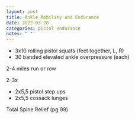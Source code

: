 ```yaml
---
layout: post
title: Ankle Mobility and Endurance
date: 2022-03-28
categories: pistol endurance
notes: " "
---
```

* 3x10 rolling pistol squats (feet together, L, R)
* 30 banded elevated ankle overpressure (each)

2-4 miles run or row


2-3x
* 2x5,5 pistol step ups
* 2x5,5 cossack lunges


Total Spine Relief (pg 99)